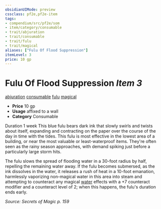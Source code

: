 ```yaml
---
obsidianUIMode: preview
cssclass: pf2e,pf2e-item
tags:
- compendium/src/pf2e/som
- item/category/consumable
- trait/abjuration
- trait/consumable
- trait/fulu
- trait/magical
aliases: ["Fulu Of Flood Suppression"]
itemLevel: 3
price: 10 gp
---
```

# Fulu Of Flood Suppression *Item 3*  
[abjuration](../../../rules/traits/abjuration.md)  [consumable](../../../rules/traits/consumable.md)  [fulu](../../../rules/traits/fulu-som.md)  [magical](../../../rules/traits/magical.md)  

- **Price** 10 gp
- **Usage** affixed to a wall
- **Category** Consumable

Duration 1 week This blue fulu bears dark ink that slowly swirls and twists about itself, expanding and contracting on the paper over the course of the day in time with the tides. This fulu is most effective in the lowest area of a building, or near the most valuable or least-waterproof items. They're often seen as the rainy season approaches, with demand spiking just before a particularly large storm hits.

The fulu slows the spread of flooding water in a 30-foot radius by half, repelling the remaining water away. If the fulu becomes submersed, as the ink dissolves in the water, it releases a rush of heat in a 10-foot emanation, harmlessly vaporizing non-magical water in this area into steam and attempting to counteract any magical [water](../../../rules/traits/water.md) effects with a +7 counteract modifier and a counteract level of 2; when this happens, the fulu's duration ends early.

*Source: Secrets of Magic p. 159*